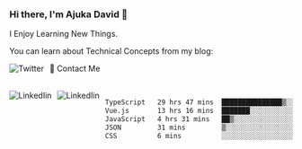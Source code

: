 ### Hi there, I'm Ajuka David 🥷

I Enjoy Learning New Things.

You can learn about Technical Concepts from my blog:

<a href="https://tobit.hashnode.dev/"> <img src="https://img.shields.io/badge/Hashnode-2962FF?style=for-the-badge&logo=hashnode&logoColor=white"
     alt="Twitter"
     style="float: left; margin-right: 10px;" /> </a>


📱 Contact Me

<br />
<a href="https://www.linkedin.com/in/david-ajuka-630660144/"> <img src="https://img.shields.io/badge/LinkedIn-0077B5?style=for-the-badge&logo=linkedin&logoColor=white"
     alt="LinkedIin"
     style="float: left; margin-right: 10px;" /> </a> <a href="mailto:ajuka.zephiniah@gmail.com"> <img src="https://img.shields.io/badge/Gmail-D14836?style=for-the-badge&logo=gmail&logoColor=white"
     alt="LinkedIin"
     style="float: left; margin-right: 10px;" /> </a>
     

<!--START_SECTION:waka-->

```txt
TypeScript   29 hrs 47 mins  ███████████████▒░░░░░░░░░   61.54 %
Vue.js       13 hrs 16 mins  ███████░░░░░░░░░░░░░░░░░░   27.41 %
JavaScript   4 hrs 31 mins   ██▒░░░░░░░░░░░░░░░░░░░░░░   09.33 %
JSON         31 mins         ▒░░░░░░░░░░░░░░░░░░░░░░░░   01.10 %
CSS          6 mins          ░░░░░░░░░░░░░░░░░░░░░░░░░   00.22 %
```

<!--END_SECTION:waka-->
